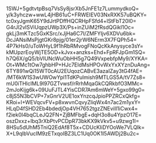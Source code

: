 1SWJ+5gdtvtpBsq7VsSy8jsrXb5JnFE1z7LummydkoQ=
y/k3yhczw+wwL4jHB61uC+FRWEIEV03NxRXK57uBQKY=
tc0xyJgmK65Y9dJrtPDffHQCRHpFSfd4+lStFbT20l0=
G4rJl2vlSViUqpzUWp3X/Ps+inZUiM2fRsdQGikl1Oc=
gkLj3mKTzc5GxKSrc/xJjHa6C7I/ZMFYIjv6XDVu6bk=
DcJANsiMsPjgtGKr8pjg/01er2jrW6NErm3X7FQPh54=
4P7kHs0/uToWHyL9f1hRbRMvogFNoQcKkAnysyce3sY=
kMUpzrEoyWjTE5OD+kJvx+anzks+Ehd+FpRFJpGm1SQ=
h7Q6X/gQ5/bVIUNcWuObHH5g7Q49VxpebfpMy9/XYKA=
Ot+WMc1tOw7ghbHP+HJc7EIdMsHPOvWxYxXYznDuAng=
6TY891wQi15WT0cAU2EUqozCABvE3azaIZay3tG4fAE=
/MT6kW1S3wUWOwYpl1TdKPulmish9MTLGS5A/tV7Zs8=
mU0iTHIcIML9l97GZTvwsf/rRrhMqaGkCQRkbfO3MMc=
2mJoKijg6k+09UuFJTL4YisCDR7Am6mWeY+5gxo99g0=
c8jS5N3bCVP+7xGnrV2UE1oxYnzcqJpioPPZRCxQkfg=
KRoi+I+WEVqcvFV+p8xwvnCqvyZliqWx4n7ac2m1yxY=
HLqD4fSHD2Eb4bdedjOp4VH7652tgzZNEviIl1iCwx4=
f2iek0I4bqCLeJQ2FN+ZjBMFbgE+dqH3o8u4YpzO17E=
oszDxxz+Ibq3rXbPtvPCDpR73bkKX9kVkv5+u9zwg1I=
8HSu5dUhM5TniQ2EdAf8T5x+CDUcKIiDYOoWe7VLQlk=
X+L9qlbVucIM9zETxqoIBZ3LC1Uq0OK1I5AWDj2Bu2c=

